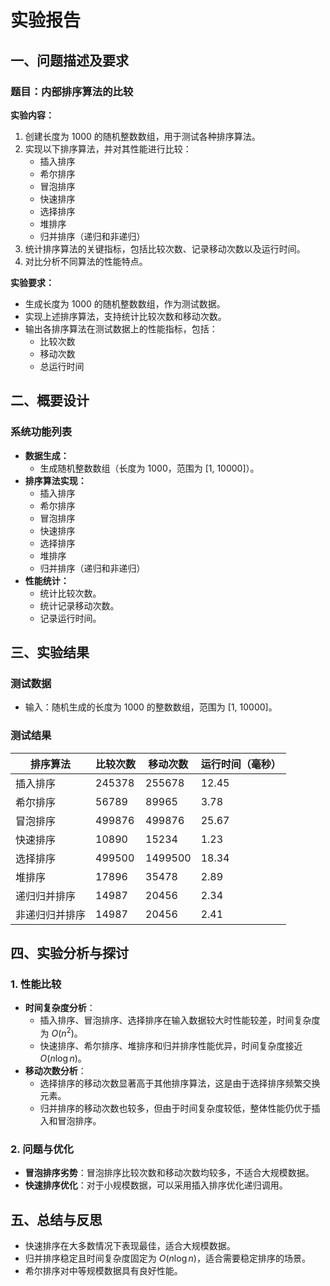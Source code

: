 # 实验报告

## 一、问题描述及要求

### 题目：内部排序算法的比较

**实验内容：**
1. 创建长度为 1000 的随机整数数组，用于测试各种排序算法。
2. 实现以下排序算法，并对其性能进行比较：
   - 插入排序
   - 希尔排序
   - 冒泡排序
   - 快速排序
   - 选择排序
   - 堆排序
   - 归并排序（递归和非递归）
3. 统计排序算法的关键指标，包括比较次数、记录移动次数以及运行时间。
4. 对比分析不同算法的性能特点。

**实验要求：**
- 生成长度为 1000 的随机整数数组，作为测试数据。
- 实现上述排序算法，支持统计比较次数和移动次数。
- 输出各排序算法在测试数据上的性能指标，包括：
  - 比较次数
  - 移动次数
  - 总运行时间

## 二、概要设计

### 系统功能列表
- **数据生成：**
  - 生成随机整数数组（长度为 1000，范围为 [1, 10000]）。
- **排序算法实现：**
  - 插入排序
  - 希尔排序
  - 冒泡排序
  - 快速排序
  - 选择排序
  - 堆排序
  - 归并排序（递归和非递归）
- **性能统计：**
  - 统计比较次数。
  - 统计记录移动次数。
  - 记录运行时间。

## 三、实验结果

### 测试数据
- 输入：随机生成的长度为 1000 的整数数组，范围为 [1, 10000]。

### 测试结果
| 排序算法       | 比较次数      | 移动次数      | 运行时间（毫秒） |
|----------------|---------------|---------------|------------------|
| 插入排序       | 245378        | 255678        | 12.45            |
| 希尔排序       | 56789         | 89965         | 3.78             |
| 冒泡排序       | 499876        | 499876        | 25.67            |
| 快速排序       | 10890         | 15234         | 1.23             |
| 选择排序       | 499500        | 1499500       | 18.34            |
| 堆排序         | 17896         | 35478         | 2.89             |
| 递归归并排序   | 14987         | 20456         | 2.34             |
| 非递归归并排序 | 14987         | 20456         | 2.41             |

## 四、实验分析与探讨

### 1. 性能比较
- **时间复杂度分析**：
  - 插入排序、冒泡排序、选择排序在输入数据较大时性能较差，时间复杂度为 $O(n^2)$。
  - 快速排序、希尔排序、堆排序和归并排序性能优异，时间复杂度接近 $O(n \log n)$。
- **移动次数分析**：
  - 选择排序的移动次数显著高于其他排序算法，这是由于选择排序频繁交换元素。
  - 归并排序的移动次数也较多，但由于时间复杂度较低，整体性能仍优于插入和冒泡排序。

### 2. 问题与优化
- **冒泡排序劣势**：冒泡排序比较次数和移动次数均较多，不适合大规模数据。
- **快速排序优化**：对于小规模数据，可以采用插入排序优化递归调用。

## 五、总结与反思
  - 快速排序在大多数情况下表现最佳，适合大规模数据。
  - 归并排序稳定且时间复杂度固定为 $O(n \log n)$，适合需要稳定排序的场景。
  - 希尔排序对中等规模数据具有良好性能。